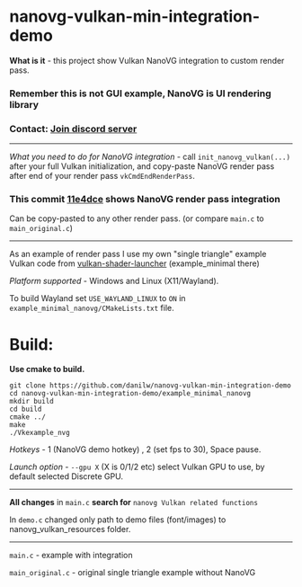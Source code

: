 # nanovg-vulkan-min-integration-demo

**What is it** - this project show Vulkan NanoVG integration to custom render pass. 

### Remember this is not GUI example, NanoVG is UI rendering library

### Contact: [**Join discord server**](https://discord.gg/JKyqWgt)
___

*What you need to do for NanoVG integration* - call `init_nanovg_vulkan(...)` after your full Vulkan initialization, and copy-paste NanoVG render pass after end of your render pass `vkCmdEndRenderPass`.

### This commit [11e4dce](https://github.com/danilw/nanovg-vulkan-min-integration-demo/commit/11e4dceb1acb1b31c19c3c16c7f365f47a42184d) shows NanoVG render pass integration

Can be copy-pasted to any other render pass. (or compare `main.c` to `main_original.c`)
___

As an example of render pass I use my own "single triangle" example Vulkan code from [vulkan-shader-launcher](https://github.com/danilw/vulkan-shader-launcher) (example_minimal there)

*Platform supported* - Windows and Linux (X11/Wayland). 

To build Wayland set `USE_WAYLAND_LINUX` to `ON` in `example_minimal_nanovg/CMakeLists.txt` file.

# Build:

**Use cmake to build.**
```
git clone https://github.com/danilw/nanovg-vulkan-min-integration-demo
cd nanovg-vulkan-min-integration-demo/example_minimal_nanovg
mkdir build
cd build
cmake ../
make
./Vkexample_nvg
```

*Hotkeys* - 1 (NanoVG demo hotkey) , 2 (set fps to 30), Space pause.

*Launch option* - `--gpu X` (X is 0/1/2 etc) select Vulkan GPU to use, by default selected Discrete GPU.
___

**All changes** in `main.c` **search for** `nanovg Vulkan related functions`

In `demo.c` changed only path to demo files (font/images) to nanovg_vulkan_resources folder.
___

`main.c` - example with integration

`main_original.c` - original single triangle example without NanoVG
